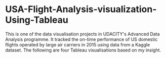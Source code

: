 # USA-Flight-Analysis-visualization-Using-Tableau

This is one of the data visualisation projects in UDACITY's Advanced Data Analysis programme. It tracked the on-time performance of US domestic flights operated by large air carriers in 2015 using data from a Kaggle dataset. The following are four Tableau visualisations based on my insight.
